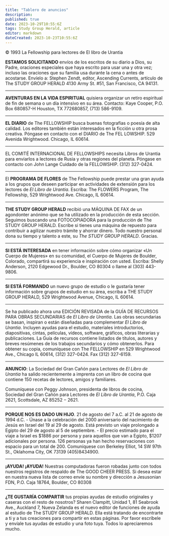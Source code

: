 ```yaml
---
title: "Tablero de anuncios"
description: 
published: true
date: 2023-10-29T10:55:6Z
tags: Study Group Herald, article
editor: markdown
dateCreated: 2023-10-23T10:55:6Z
---
```


<p class="v-card v-sheet theme--light grey lighten-3 px-2">© 1993 La Fellowship para lectores de El libro de Urantia</p>


**ESTAMOS SOLICITANDO** envíos de los escritos de su diario a Dios, su Padre, oraciones especiales que haya escrito para usar una y otra vez; incluso las oraciones que su familia usa durante la cena o antes de acostarse. Envíelo a: Stephen Zendt, editor, Ascending Currents, artículo de The STUDY GROUP HERALD 4130 Army St. \#51, San Francisco, CA 94131.

---

**AVENTURAS EN LA VIDA ESPIRITUAL** quisiera organizar un retiro espiritual de fin de semana o un día intensivo en su área. Contacto: Kaye Cooper, P.O. Box 680857-H Houston, TX 772680857, (713) 586-9109.

---

**EL DIARIO** de The FELLOWSHIP busca buenas fotografías o poesía de alta calidad. Los editores también están interesados en la ficción u otra prosa creativa. Póngase en contacto con el DIARIO de The FEL LOWSHIP. 529 Avenida Wrightwood. Chicago, IL 60614.

---

EL COMITÉ INTERNACIONAL DE FELLOWSHIPS necesita Libros de Urantia para enviarlos a lectores de Rusia y otras regiones del planeta. Póngase en contacto con John Lange Cuidado de la FELLOWSHIP. (312) 327-0424.

---

El **PROGRAMA DE FLORES** de The Fellowship puede prestar una gran ayuda a los grupos que deseen participar en actividades de extensión para los lectores de _El Libro de Urantia_. Escriba: The FLOWERS Program, The Fellowship, 529 Wrightwood Ave. Chicago, IL 60614.

---

**THE STUDY GROUP HERALD** recibió una MÁQUINA DE FAX de un agondonter anónimo que se ha utilizado en la producción de esta sección. Seguimos buscando una FOTOCOPIADORA para la producción de The STUDY GROUP HERALD. Escribe si tienes una máquina de repuesto para contribuir a agilizar nuestro trámite y ahorrar dinero. Todo nuestro personal dona su tiempo y talento a este, su _The STUDY GROUP HERALD_. Gracias.

---

**SI ESTÁ INTERESADA** en tener información sobre cómo organizar «Un Cuerpo de Mujeres» en su comunidad, el Cuerpo de Mujeres de Boulder, Colorado, compartirá su experiencia e inspiración con usted. Escriba: Shelly Anderson, 2120 Edgewood Dr., Boulder, CO 80304 o llame al (303) 443-9806.

---

**SI ESTÁ FORMANDO** un nuevo grupo de estudio o le gustaría tener información sobre grupos de estudio en su área, escriba a THE STUDY GROUP HERALD, 529 Wrightwood Avenue, Chicago, IL 60614.

---

Se ha publicado ahora una EDICIÓN REVISADA de la GUÍA DE RECURSOS PARA OBRAS SECUNDARIAS de _El Libro de Urantia_. Las obras secundarias se basan, inspiran o están diseñadas para complementar _El Libro de Urantia_. Incluyen ayudas para el estudio, materiales introductorios, diapositivas, cintas, películas, vídeos, software, gráficos, obras literarias y publicaciones. La Guía de recursos contiene listados de títulos, autores y breves resúmenes de los trabajos secundarios y cómo obtenerlos. Para obtener su copia, comuníquese con The FELLOWSHIP en 529 Wrightwood Ave., Chicago IL 60614, (312) 327-0424. Fax (312) 327-6159.

---

**ANUNCIO**: La Sociedad del Gran Cañón para Lectores de _El Libro de Urantia_ ha salido recientemente a imprenta con un libro de cocina que contiene 150 recetas de lectores, amigos y familiares.

Comuníquese con Peggy Johnson, presidenta de libros de cocina, Sociedad del Gran Cañón para Lectores de _El Libro de Urantia_, P.O. Caja 2621, Scottsdale, AZ $85252-2621$.

---

**PORQUE NOS ES DADO UN HIJO**. 21 de agosto del 7 a.C. al 21 de agosto de 1994 d.C. - Únase a la celebración del 2000 aniversario del nacimiento de Jesús en Israel del 19 al 29 de agosto. Está previsto un viaje prolongado a Egipto del 29 de agosto al 5 de septiembre. - El precio estimado para el viaje a Israel es $\$ 1886$ por persona y para aquellos que van a Egipto, \$1207 adicionales por persona. 126 personas ya han hecho reservaciones con espacio para un total de 200. Comuníquese con Berkeley Elliot, 14 SW 97th St., Oklahoma City, OK 73139 (405)8434900.

---

**¡AYUDA! ¡AYUDA!** Nuestras computadoras fueron robadas junto con todos nuestros registros de respaldo de The GOOD CHEER PRESS. Si desea estar en nuestra nueva lista de correo envíe su nombre y dirección a Jesusonian FDN, P.O. Caja 18764, Boulder, CO 80308

---

**¿TE GUSTARÍA COMPARTIR** tus propias ayudas de estudio originales y caseras con el resto de nosotros? Sharen Clampitt, Unidad 1, 81 Seabrook Ave., Auckland 7, Nueva Zelanda es el nuevo editor de funciones de ayuda al estudio de The STUDY GROUP HERALD. Ella está tratando de encontrarte a ti y a tus creaciones para compartir en estas páginas. Por favor escríbele y envíale tus ayudas de estudio y una foto tuya. Todos lo apreciaremos mucho.

